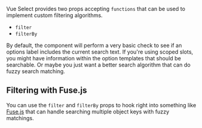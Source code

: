 Vue Select provides two props accepting `functions` that can be used to implement custom filtering
algorithms.

- `filter` <Badge text="v2.5.0+" />
- `filterBy` <Badge text="v2.5.0+" />

By default, the component will perform a very basic check to see if an options label includes
the current search text. If you're using scoped slots, you might have information within the
option templates that should be searchable. Or maybe you just want a better search algorithm that
can do fuzzy search matching.

## Filtering with Fuse.js

You can use the `filter` and `filterBy` props to hook right into something like
[Fuse.js](https://fusejs.io/) that can handle searching multiple object keys with fuzzy matchings.

<FuseFilter />
